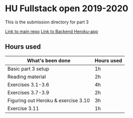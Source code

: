# HU Fullstack open 2019-2020
This is the submission directory for part 3

[Link to main repo](https://github.com/sinyman/HY-Fullstack-2019)
[Link to Backend Heroku-app](http://fso-sinyman.herokuapp.com/api/persons)

## Hours used
|What's been done                     |Hours used|
|-------------------------------------|----------|
|Basic part 3 setup                   |  1h      |
|Reading material                     |  2h      |
|Exercises 3.1-3.6                    |  4h      |
|Exercises 3.7-3.9                    |  2h      |
|Figuring out Heroku & exercise 3.10  |  3h      |
|Exercise 3.11                        |  1h      |
